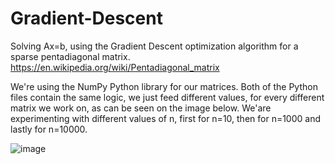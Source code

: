 # Gradient-Descent
Solving Ax=b, using the Gradient Descent optimization algorithm for a sparse pentadiagonal matrix.
https://en.wikipedia.org/wiki/Pentadiagonal_matrix

We're using the NumPy Python library for our matrices. Both of the Python files contain the same logic, we just feed different values, for every different matrix we work
on, as can be seen on the image below. We'are experimenting with different values of n, first for n=10, then for n=1000 and lastly for n=10000.

![image](https://user-images.githubusercontent.com/48798079/225220113-263fdbf1-e498-447a-b664-f96a81f3502d.png)
